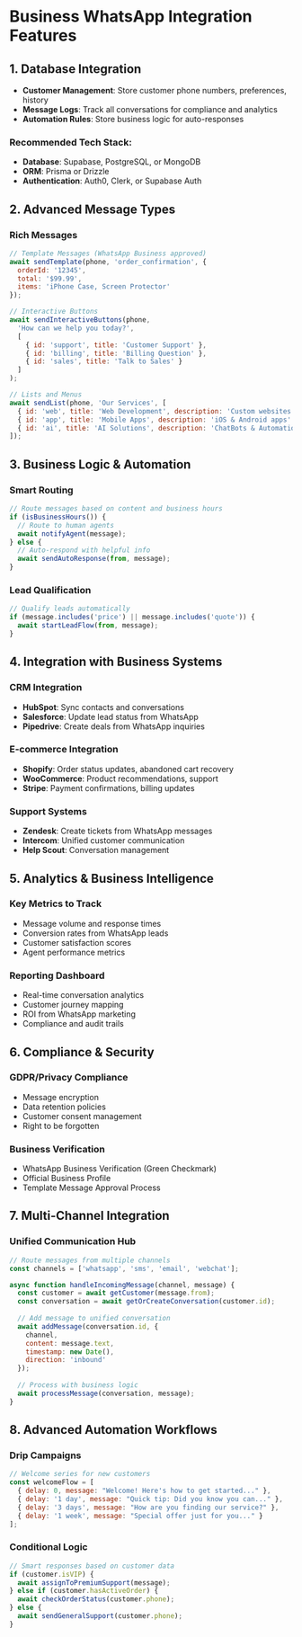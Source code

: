 # Business WhatsApp Integration Features

## 1. Database Integration
- **Customer Management**: Store customer phone numbers, preferences, history
- **Message Logs**: Track all conversations for compliance and analytics
- **Automation Rules**: Store business logic for auto-responses

### Recommended Tech Stack:
- **Database**: Supabase, PostgreSQL, or MongoDB
- **ORM**: Prisma or Drizzle
- **Authentication**: Auth0, Clerk, or Supabase Auth

## 2. Advanced Message Types

### Rich Messages
```javascript
// Template Messages (WhatsApp Business approved)
await sendTemplate(phone, 'order_confirmation', {
  orderId: '12345',
  total: '$99.99',
  items: 'iPhone Case, Screen Protector'
});

// Interactive Buttons
await sendInteractiveButtons(phone, 
  'How can we help you today?',
  [
    { id: 'support', title: 'Customer Support' },
    { id: 'billing', title: 'Billing Question' },
    { id: 'sales', title: 'Talk to Sales' }
  ]
);

// Lists and Menus
await sendList(phone, 'Our Services', [
  { id: 'web', title: 'Web Development', description: 'Custom websites' },
  { id: 'app', title: 'Mobile Apps', description: 'iOS & Android apps' },
  { id: 'ai', title: 'AI Solutions', description: 'ChatBots & Automation' }
]);
```

## 3. Business Logic & Automation

### Smart Routing
```javascript
// Route messages based on content and business hours
if (isBusinessHours()) {
  // Route to human agents
  await notifyAgent(message);
} else {
  // Auto-respond with helpful info
  await sendAutoResponse(from, message);
}
```

### Lead Qualification
```javascript
// Qualify leads automatically
if (message.includes('price') || message.includes('quote')) {
  await startLeadFlow(from, message);
}
```

## 4. Integration with Business Systems

### CRM Integration
- **HubSpot**: Sync contacts and conversations
- **Salesforce**: Update lead status from WhatsApp
- **Pipedrive**: Create deals from WhatsApp inquiries

### E-commerce Integration
- **Shopify**: Order status updates, abandoned cart recovery
- **WooCommerce**: Product recommendations, support
- **Stripe**: Payment confirmations, billing updates

### Support Systems
- **Zendesk**: Create tickets from WhatsApp messages
- **Intercom**: Unified customer communication
- **Help Scout**: Conversation management

## 5. Analytics & Business Intelligence

### Key Metrics to Track
- Message volume and response times
- Conversion rates from WhatsApp leads
- Customer satisfaction scores
- Agent performance metrics

### Reporting Dashboard
- Real-time conversation analytics
- Customer journey mapping
- ROI from WhatsApp marketing
- Compliance and audit trails

## 6. Compliance & Security

### GDPR/Privacy Compliance
- Message encryption
- Data retention policies
- Customer consent management
- Right to be forgotten

### Business Verification
- WhatsApp Business Verification (Green Checkmark)
- Official Business Profile
- Template Message Approval Process

## 7. Multi-Channel Integration

### Unified Communication Hub
```javascript
// Route messages from multiple channels
const channels = ['whatsapp', 'sms', 'email', 'webchat'];

async function handleIncomingMessage(channel, message) {
  const customer = await getCustomer(message.from);
  const conversation = await getOrCreateConversation(customer.id);
  
  // Add message to unified conversation
  await addMessage(conversation.id, {
    channel,
    content: message.text,
    timestamp: new Date(),
    direction: 'inbound'
  });
  
  // Process with business logic
  await processMessage(conversation, message);
}
```

## 8. Advanced Automation Workflows

### Drip Campaigns
```javascript
// Welcome series for new customers
const welcomeFlow = [
  { delay: 0, message: "Welcome! Here's how to get started..." },
  { delay: '1 day', message: "Quick tip: Did you know you can..." },
  { delay: '3 days', message: "How are you finding our service?" },
  { delay: '1 week', message: "Special offer just for you..." }
];
```

### Conditional Logic
```javascript
// Smart responses based on customer data
if (customer.isVIP) {
  await assignToPremiumSupport(message);
} else if (customer.hasActiveOrder) {
  await checkOrderStatus(customer.phone);
} else {
  await sendGeneralSupport(customer.phone);
}
```